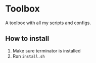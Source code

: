 # Toolbox
A toolbox with all my scripts and configs.

## How to install
1. Make sure terminator is installed
2. Run `install.sh`
